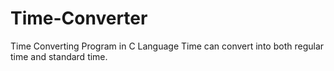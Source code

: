 # Time-Converter
Time Converting Program in C Language
Time can convert into both regular time and standard time.
